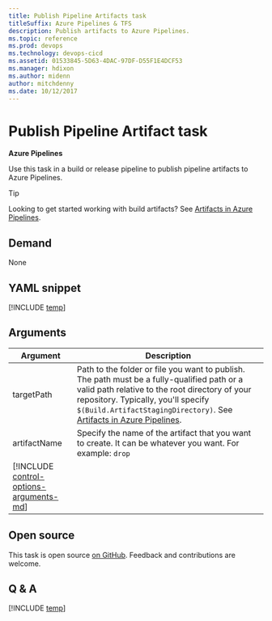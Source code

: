 ```yaml
---
title: Publish Pipeline Artifacts task
titleSuffix: Azure Pipelines & TFS
description: Publish artifacts to Azure Pipelines.
ms.topic: reference
ms.prod: devops
ms.technology: devops-cicd
ms.assetid: 01533845-5D63-4DAC-97DF-D55F1E4DCF53
ms.manager: hdixon
ms.author: midenn
author: mitchdenny
ms.date: 10/12/2017
---
```


# Publish Pipeline Artifact task

**Azure Pipelines**

Use this task in a build or release pipeline to publish pipeline artifacts to Azure Pipelines.

> [!TIP]
> Looking to get started working with build artifacts? See [Artifacts in Azure Pipelines](../../artifacts/pipeline-artifacts.md).

## Demand

None

## YAML snippet
[!INCLUDE [temp](../_shared/yaml/PublishPipelineArtifactV0.md)]

## Arguments

| Argument | Description |
| -------- | ----------- |
| targetPath | Path to the folder or file you want to publish. The path must be a fully-qualified path or a valid path relative to the root directory of your repository. Typically, you'll specify `$(Build.ArtifactStagingDirectory)`. See [Artifacts in Azure Pipelines](../../artifacts/pipeline-artifacts.md). |
| artifactName | Specify the name of the artifact that you want to create. It can be whatever you want. For example: `drop` |
| [!INCLUDE [control-options-arguments-md](../_shared/control-options-arguments-md.md)] | |

## Open source

This task is open source [on GitHub](https://github.com/Microsoft/azure-pipelines-tasks). Feedback and contributions are welcome.

## Q & A

<!-- BEGINSECTION class="md-qanda" -->

[!INCLUDE [temp](../_shared/build-step-common-qa.md)]

<!-- ENDSECTION -->
